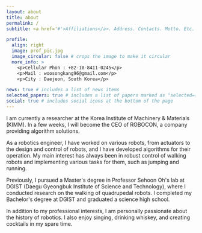 ```yaml
---
layout: about
title: about
permalink: /
subtitle: <a href='#'>Affiliations</a>. Address. Contacts. Motto. Etc.

profile:
  align: right
  image: prof_pic.jpg
  image_circular: false # crops the image to make it circular
  more_info: >
    <p>Cellular Phon : +82-10-8411-0245</p>
    <p>Mail : woosongkang96@gmail.com</p>
    <p>City : Daejeon, South Korea</p>

news: true # includes a list of news items
selected_papers: true # includes a list of papers marked as "selected={true}"
social: true # includes social icons at the bottom of the page
---
```


I am currently a researcher at the Korea Institute of Machinery & Materials (KIMM). In a few weeks, I will become the CEO of ROBOCON, a company providing algorithm solutions. 

As a robotics engineer, I have worked on various robots, from actuators to the design and control of robots, and I have developed algorithms for their operation. My main interest has always been in robust control of walking robots and implementing various tasks for them, such as jumping and running. 

Previously, I pursued a Master's degree in Professor Sehoon Oh's lab at DGIST (Daegu Gyeongbuk Institute of Science and Technology), where I conducted research on the walking of quadrupedal robots. I completed my Bachelor's degree at DGIST and graduated a science high school.

In addition to my professional interests, I am personally passionate about the history of robotics. I also enjoy singing, drinking whiskey, and creating cocktails in my spare time.


